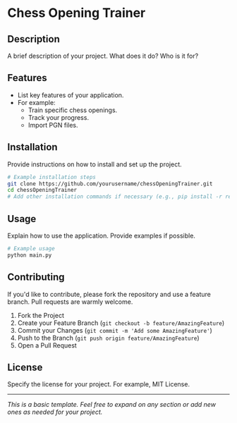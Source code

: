 # Chess Opening Trainer

## Description

A brief description of your project. What does it do? Who is it for?

## Features

*   List key features of your application.
*   For example:
    *   Train specific chess openings.
    *   Track your progress.
    *   Import PGN files.

## Installation

Provide instructions on how to install and set up the project.

```bash
# Example installation steps
git clone https://github.com/yourusername/chessOpeningTrainer.git
cd chessOpeningTrainer
# Add other installation commands if necessary (e.g., pip install -r requirements.txt)
```

## Usage

Explain how to use the application. Provide examples if possible.

```bash
# Example usage
python main.py
```

## Contributing

If you'd like to contribute, please fork the repository and use a feature branch. Pull requests are warmly welcome.

1.  Fork the Project
2.  Create your Feature Branch (`git checkout -b feature/AmazingFeature`)
3.  Commit your Changes (`git commit -m 'Add some AmazingFeature'`)
4.  Push to the Branch (`git push origin feature/AmazingFeature`)
5.  Open a Pull Request

## License

Specify the license for your project. For example, MIT License.

---

*This is a basic template. Feel free to expand on any section or add new ones as needed for your project.*